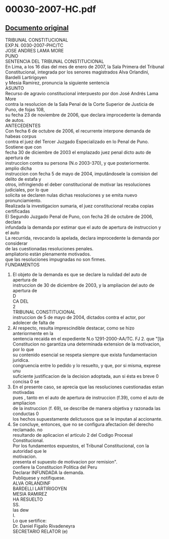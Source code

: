 
00030-2007-HC.pdf
=================
  
[Documento original](https://tc.gob.pe/jurisprudencia/2007/00030-2007-HC.pdf)  
---  
TRIBUNAL CONSTITUCIONAL  
EXP.N. 0030-2007-PHC/TC  
JOSE ANDRES LAMA MORE  
PUNO  
SENTENCIA DEL TRIBUNAL CONSTITUCIONAL  
En Lima, a los 16 dias del mes de enero de 2007, la Sala Primera del Tribunal  
Constitucional, integrada por los senores magistrados Alva Orlandini, Bardelli Lartirigoyen  
y Mesia Ramirez, pronuncia la siguiente sentencia  
ASUNTO  
Recurso de agravio constitucional interpuesto por don José Andrés Lama More  
contra la resolucion de la Sala Penal de la Corte Superior de Justicia de Puno, de fojas 108,  
su fecha 23 de noviembre de 2006, que declara improcedente la demanda de autos.  
ANTECEDENTES  
Con fecha 6 de octubre de 2006, el recurrente interpone demanda de habeas corpus  
contra el juez del Tercer Juzgado Especializado en lo Penal de Puno. Sostiene que con  
fecha 30 de diciembre de 2003 el emplazado juez penal dicto auto de apertura de  
instruccion contra su persona (N.o 2003-370), y que posteriormente. amplio dicha  
instruccion con fecha 5 de mayo de 2004, imputândosele la comision del delito de estafa y  
otros, infringiendo el deber constitucional de motivar las resoluciones judiciales, por lo que  
solicita se declaren nulas dichas resoluciones y se emita nuevo pronunciamiento.  
Realizada la investigacion sumaria, el juez constitucional recaba copias certificadas  
El Segundo Juzgado Penal de Puno, con fecha 26 de octubre de 2006, declara  
infundada la demanda por estimar que el auto de apertura de instruccion y el auto  
La recurrida, revocando la apelada, declara improcedente la demanda por considerar  
de las cuestionadas resoluciones penales.  
ampliatorio estàn plenamente motivados.  
que las resoluciones impugnadas no son firmes.  
FUNDAMENTOS  
1. El objeto de la demanda es que se declare la nulidad del auto de apertura de  
instruccion de 30 de diciembre de 2003, y la ampliacion del auto de apertura de  
D  
CA DEL  
2  
TRIBUNAL CONSTITUCIONAL  
instruccion de 5 de mayo de 2004, dictados contra el actor, por adolecer de falta de  
2. Al respecto, resulta imprescindible destacar, como se hizo anteriormente en la  
sentencia recaida en el expediente N.o 1291-2000-AA/TC. FJ 2. que "[lja  
Constitucion no garantiza una determinada extension de la motivacion, por lo que  
su contenido esencial se respeta siempre que exista fundamentacion juridica.  
congruencia entre lo pedido y lo resuelto, y que, por si misma, exprese unu  
suficiente justificacion de la decision adoptada, aun si ésta es breve 0 concisa 0 se  
3. En el presente caso, se aprecia que las resoluciones cuestionadas estan motivadas  
pues , tanto en el auto de apertura de instruccion (f.39), como el auto de ampliacion  
de la instruccion (f. 69), se describe de manera objetiva y razonada las conductas 0  
los hechos supuestamente delictuosos que se le imputan al accionante.  
4. Se concluye, entonces, que no se configura afectacion del derecho reclamado. no  
resultando de aplicacion el articulo 2 del Codigo Procesal Constitucional.  
Por los fundamentos expuestos, el Tribunal Constitucional, con la autoridad que le  
motivacion.  
presenta el supuesto de motivacion por remision".  
confiere la Constitucion Politica del Peru  
Declarar INFUNDADA la demanda.  
Publiquese y notifiquese.  
ALVA ORLANDINF  
BARDELLI LARTIRIGOYEN  
MESIA RAMIREZ  
HA RESUELTO  
SS.  
las dew  
I.  
Lo que sertifice:  
Dr. Daniel Figallo Rivadeneyra  
SECRETARIO RELATOR (e)